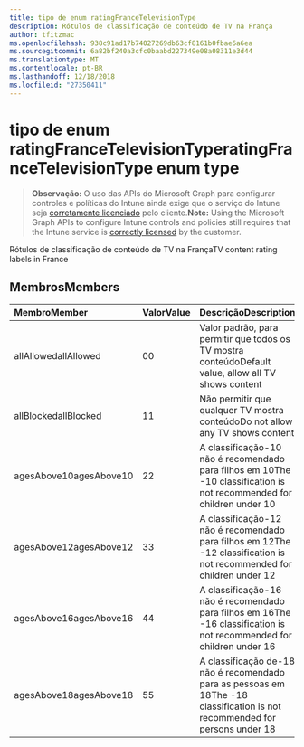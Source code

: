 ```yaml
---
title: tipo de enum ratingFranceTelevisionType
description: Rótulos de classificação de conteúdo de TV na França
author: tfitzmac
ms.openlocfilehash: 938c91ad17b74027269db63cf8161b0fbae6a6ea
ms.sourcegitcommit: 6a82bf240a3cfc0baabd227349e08a08311e3d44
ms.translationtype: MT
ms.contentlocale: pt-BR
ms.lasthandoff: 12/18/2018
ms.locfileid: "27350411"
---
```

# <a name="ratingfrancetelevisiontype-enum-type"></a><span data-ttu-id="1b97c-103">tipo de enum ratingFranceTelevisionType</span><span class="sxs-lookup"><span data-stu-id="1b97c-103">ratingFranceTelevisionType enum type</span></span>

> <span data-ttu-id="1b97c-104">**Observação:** O uso das APIs do Microsoft Graph para configurar controles e políticas do Intune ainda exige que o serviço do Intune seja [corretamente licenciado](https://go.microsoft.com/fwlink/?linkid=839381) pelo cliente.</span><span class="sxs-lookup"><span data-stu-id="1b97c-104">**Note:** Using the Microsoft Graph APIs to configure Intune controls and policies still requires that the Intune service is [correctly licensed](https://go.microsoft.com/fwlink/?linkid=839381) by the customer.</span></span>

<span data-ttu-id="1b97c-105">Rótulos de classificação de conteúdo de TV na França</span><span class="sxs-lookup"><span data-stu-id="1b97c-105">TV content rating labels in France</span></span>
## <a name="members"></a><span data-ttu-id="1b97c-106">Membros</span><span class="sxs-lookup"><span data-stu-id="1b97c-106">Members</span></span>
|<span data-ttu-id="1b97c-107">Membro</span><span class="sxs-lookup"><span data-stu-id="1b97c-107">Member</span></span>|<span data-ttu-id="1b97c-108">Valor</span><span class="sxs-lookup"><span data-stu-id="1b97c-108">Value</span></span>|<span data-ttu-id="1b97c-109">Descrição</span><span class="sxs-lookup"><span data-stu-id="1b97c-109">Description</span></span>|
|:---|:---|:---|
|<span data-ttu-id="1b97c-110">allAllowed</span><span class="sxs-lookup"><span data-stu-id="1b97c-110">allAllowed</span></span>|<span data-ttu-id="1b97c-111">0</span><span class="sxs-lookup"><span data-stu-id="1b97c-111">0</span></span>|<span data-ttu-id="1b97c-112">Valor padrão, para permitir que todos os TV mostra conteúdo</span><span class="sxs-lookup"><span data-stu-id="1b97c-112">Default value, allow all TV shows content</span></span>|
|<span data-ttu-id="1b97c-113">allBlocked</span><span class="sxs-lookup"><span data-stu-id="1b97c-113">allBlocked</span></span>|<span data-ttu-id="1b97c-114">1</span><span class="sxs-lookup"><span data-stu-id="1b97c-114">1</span></span>|<span data-ttu-id="1b97c-115">Não permitir que qualquer TV mostra conteúdo</span><span class="sxs-lookup"><span data-stu-id="1b97c-115">Do not allow any TV shows content</span></span>|
|<span data-ttu-id="1b97c-116">agesAbove10</span><span class="sxs-lookup"><span data-stu-id="1b97c-116">agesAbove10</span></span>|<span data-ttu-id="1b97c-117">2</span><span class="sxs-lookup"><span data-stu-id="1b97c-117">2</span></span>|<span data-ttu-id="1b97c-118">A classificação-10 não é recomendado para filhos em 10</span><span class="sxs-lookup"><span data-stu-id="1b97c-118">The -10 classification is not recommended for children under 10</span></span>|
|<span data-ttu-id="1b97c-119">agesAbove12</span><span class="sxs-lookup"><span data-stu-id="1b97c-119">agesAbove12</span></span>|<span data-ttu-id="1b97c-120">3</span><span class="sxs-lookup"><span data-stu-id="1b97c-120">3</span></span>|<span data-ttu-id="1b97c-121">A classificação-12 não é recomendado para filhos em 12</span><span class="sxs-lookup"><span data-stu-id="1b97c-121">The -12 classification is not recommended for children under 12</span></span>|
|<span data-ttu-id="1b97c-122">agesAbove16</span><span class="sxs-lookup"><span data-stu-id="1b97c-122">agesAbove16</span></span>|<span data-ttu-id="1b97c-123">4</span><span class="sxs-lookup"><span data-stu-id="1b97c-123">4</span></span>|<span data-ttu-id="1b97c-124">A classificação-16 não é recomendado para filhos em 16</span><span class="sxs-lookup"><span data-stu-id="1b97c-124">The -16 classification is not recommended for children under 16</span></span>|
|<span data-ttu-id="1b97c-125">agesAbove18</span><span class="sxs-lookup"><span data-stu-id="1b97c-125">agesAbove18</span></span>|<span data-ttu-id="1b97c-126">5</span><span class="sxs-lookup"><span data-stu-id="1b97c-126">5</span></span>|<span data-ttu-id="1b97c-127">A classificação de-18 não é recomendado para as pessoas em 18</span><span class="sxs-lookup"><span data-stu-id="1b97c-127">The -18 classification is not recommended for persons under 18</span></span>|



